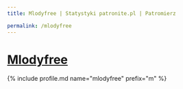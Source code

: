 ```yaml
---
title: Mlodyfree | Statystyki patronite.pl | Patromierz

permalink: /mlodyfree
---
```


# [Mlodyfree](https://patronite.pl/mlodyfree)

{% include profile.md name="mlodyfree" prefix="m" %}
